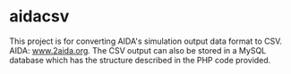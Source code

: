 # aidacsv
This project is for converting AIDA's simulation output data format to CSV. AIDA: www.2aida.org. The CSV output can also be stored in a MySQL database which has the structure described in the PHP code provided.
